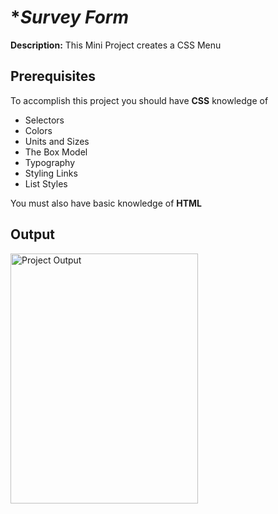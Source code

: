 # **Survey Form*

**Description:** This Mini Project creates a CSS Menu

## **Prerequisites**

To accomplish this project you should have **CSS** knowledge of
- Selectors
- Colors
- Units and Sizes
- The Box Model
- Typography
- Styling Links
- List Styles

You must also have basic knowledge of **HTML**

## **Output**

<picture>
  <img alt="Project Output" src="img/css-menu.jpg" width="300" height="400">
</picture>